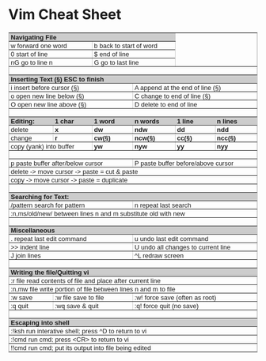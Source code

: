 # Vim Cheat Sheet

<table border="1" cellpadding="0" cellspacing="0" dir="ltr" style="border-collapse: collapse; border: 1px solid #ccc; font-family: arial,sans,sans-serif; font-size: 13px; table-layout: fixed;"><colgroup><col width="120"></col><col width="120"></col><col width="120"></col><col width="120"></col><col width="120"></col><col width="120"></col></colgroup><tbody>
<tr style="height: 17px;"><td colspan="4" rowspan="1" style="background-color: #cccccc; direction: ltr; font-weight: bold; padding: 0px 3px; vertical-align: bottom;">Navigating File</td><td colspan="2" rowspan="4" style="direction: ltr; padding: 0px 3px; vertical-align: bottom;"><div style="max-height: 67px;"></div>
</td></tr>
<tr style="height: 17px;"><td colspan="2" rowspan="1" style="direction: ltr; padding: 0px 3px; vertical-align: bottom;">w forward one word</td><td colspan="2" rowspan="1" style="direction: ltr; padding: 0px 3px; vertical-align: bottom;">b back to start of word</td></tr>
<tr style="height: 17px;"><td colspan="2" rowspan="1" style="direction: ltr; padding: 0px 3px; vertical-align: bottom;">0 start of line</td><td colspan="2" rowspan="1" style="direction: ltr; padding: 0px 3px; vertical-align: bottom;">$ end of line</td></tr>
<tr style="height: 17px;"><td colspan="2" rowspan="1" style="direction: ltr; padding: 0px 3px; vertical-align: bottom;">nG go to line n</td><td colspan="2" rowspan="1" style="direction: ltr; padding: 0px 3px; vertical-align: bottom;">G go to last line</td></tr>
<tr style="height: 17px;"><td colspan="6" rowspan="1" style="padding: 0px 3px 0px 3px; vertical-align: bottom;"></td></tr>
<tr style="height: 17px;"><td colspan="6" rowspan="1" style="background-color: #cccccc; direction: ltr; font-weight: bold; padding: 0px 3px; vertical-align: bottom;">Inserting Text (§) ESC to finish</td></tr>
<tr style="height: 17px;"><td colspan="3" rowspan="1" style="direction: ltr; padding: 0px 3px; vertical-align: bottom;">i    insert before cursor (§)</td><td colspan="3" rowspan="1" style="direction: ltr; padding: 0px 3px; vertical-align: bottom;">A append at the end of line (§)</td></tr>
<tr style="height: 17px;"><td colspan="3" rowspan="1" style="direction: ltr; padding: 0px 3px; vertical-align: bottom;">o open new line below (§)</td><td colspan="3" rowspan="1" style="direction: ltr; padding: 0px 3px; vertical-align: bottom;">C change to end of line (§)</td></tr>
<tr style="height: 17px;"><td colspan="3" rowspan="1" style="direction: ltr; padding: 0px 3px; vertical-align: bottom;">O open new line above (§)</td><td colspan="3" rowspan="1" style="direction: ltr; padding: 0px 3px; vertical-align: bottom;">D delete to end of line</td></tr>
<tr style="height: 17px;"><td colspan="6" rowspan="1" style="padding: 0px 3px 0px 3px; vertical-align: bottom;"></td></tr>
<tr style="height: 17px;"><td style="background-color: #cccccc; direction: ltr; font-weight: bold; padding: 0px 3px; vertical-align: bottom;">Editing:</td><td style="background-color: #cccccc; direction: ltr; font-weight: bold; padding: 0px 3px; vertical-align: bottom;">1 char</td><td style="background-color: #cccccc; direction: ltr; font-weight: bold; padding: 0px 3px; vertical-align: bottom;">1 word</td><td style="background-color: #cccccc; direction: ltr; font-weight: bold; padding: 0px 3px; vertical-align: bottom;">n words</td><td style="background-color: #cccccc; direction: ltr; font-weight: bold; padding: 0px 3px; vertical-align: bottom;">1 line</td><td style="background-color: #cccccc; direction: ltr; font-weight: bold; padding: 0px 3px; vertical-align: bottom;">n lines</td></tr>
<tr style="height: 17px;"><td style="direction: ltr; padding: 0px 3px; vertical-align: bottom;">delete</td><td style="direction: ltr; font-weight: bold; padding: 0px 3px; vertical-align: bottom;">x</td><td style="direction: ltr; font-weight: bold; padding: 0px 3px; vertical-align: bottom;">dw</td><td style="direction: ltr; font-weight: bold; padding: 0px 3px; vertical-align: bottom;">ndw</td><td style="direction: ltr; font-weight: bold; padding: 0px 3px; vertical-align: bottom;">dd</td><td style="direction: ltr; font-weight: bold; padding: 0px 3px; vertical-align: bottom;">ndd</td></tr>
<tr style="height: 17px;"><td style="direction: ltr; padding: 0px 3px; vertical-align: bottom;">change</td><td style="direction: ltr; font-weight: bold; padding: 0px 3px; vertical-align: bottom;">r</td><td style="direction: ltr; font-weight: bold; padding: 0px 3px; vertical-align: bottom;">cw(§)</td><td style="direction: ltr; font-weight: bold; padding: 0px 3px; vertical-align: bottom;">ncw(§)</td><td style="direction: ltr; font-weight: bold; padding: 0px 3px; vertical-align: bottom;">cc(§)</td><td style="direction: ltr; font-weight: bold; padding: 0px 3px; vertical-align: bottom;">ncc(§)</td></tr>
<tr style="height: 17px;"><td colspan="2" rowspan="1" style="direction: ltr; padding: 0px 3px; vertical-align: bottom;">copy (yank) into buffer</td><td style="direction: ltr; font-weight: bold; padding: 0px 3px; vertical-align: bottom;">yw</td><td style="direction: ltr; font-weight: bold; padding: 0px 3px; vertical-align: bottom;">nyw</td><td style="direction: ltr; font-weight: bold; padding: 0px 3px; vertical-align: bottom;">yy</td><td style="direction: ltr; font-weight: bold; padding: 0px 3px; vertical-align: bottom;">nyy</td></tr>
<tr style="height: 17px;"><td colspan="6" rowspan="1" style="padding: 0px 3px 0px 3px; vertical-align: bottom;"></td></tr>
<tr style="height: 17px;"><td colspan="3" rowspan="1" style="direction: ltr; padding: 0px 3px; vertical-align: bottom;">p paste buffer after/below cursor</td><td colspan="3" rowspan="1" style="direction: ltr; padding: 0px 3px; vertical-align: bottom;">P paste buffer before/above cursor</td></tr>
<tr style="height: 17px;"><td colspan="6" rowspan="1" style="direction: ltr; padding: 0px 3px; vertical-align: bottom;">delete -&gt; move cursor -&gt; paste = cut &amp; paste</td></tr>
<tr style="height: 17px;"><td colspan="6" rowspan="1" style="direction: ltr; padding: 0px 3px; vertical-align: bottom;">copy -&gt; move cursor -&gt; paste = duplicate</td></tr>
<tr style="height: 17px;"><td colspan="6" rowspan="1" style="padding: 0px 3px 0px 3px; vertical-align: bottom;"></td></tr>
<tr style="height: 17px;"><td colspan="6" rowspan="1" style="background-color: #cccccc; direction: ltr; font-weight: bold; padding: 0px 3px; vertical-align: bottom;">Searching for Text:</td></tr>
<tr style="height: 17px;"><td colspan="3" rowspan="1" style="direction: ltr; padding: 0px 3px; vertical-align: bottom;">/pattern search for pattern</td><td colspan="3" rowspan="1" style="direction: ltr; padding: 0px 3px; vertical-align: bottom;">n repeat last search</td></tr>
<tr style="height: 17px;"><td colspan="6" rowspan="1" style="direction: ltr; padding: 0px 3px; vertical-align: bottom;">:n,ms/old/new/ between lines n and m substitute old with new</td></tr>
<tr style="height: 17px;"><td colspan="6" rowspan="1" style="padding: 0px 3px 0px 3px; vertical-align: bottom;"></td></tr>
<tr style="height: 17px;"><td colspan="6" rowspan="1" style="background-color: #cccccc; direction: ltr; font-weight: bold; padding: 0px 3px; vertical-align: bottom;">Miscellaneous</td></tr>
<tr style="height: 17px;"><td colspan="3" rowspan="1" style="direction: ltr; padding: 0px 3px; vertical-align: bottom;">. repeat last edit command</td><td colspan="3" rowspan="1" style="direction: ltr; padding: 0px 3px; vertical-align: bottom;">u undo last edit command</td></tr>
<tr style="height: 17px;"><td colspan="3" rowspan="1" style="direction: ltr; padding: 0px 3px; vertical-align: bottom;">&gt;&gt; indent line</td><td colspan="3" rowspan="1" style="direction: ltr; padding: 0px 3px; vertical-align: bottom;">U undo all changes to current line</td></tr>
<tr style="height: 17px;"><td colspan="3" rowspan="1" style="direction: ltr; padding: 0px 3px; vertical-align: bottom;">J join lines</td><td colspan="3" rowspan="1" style="direction: ltr; padding: 0px 3px; vertical-align: bottom;">^L redraw screen</td></tr>
<tr style="height: 17px;"><td colspan="6" rowspan="1" style="padding: 0px 3px 0px 3px; vertical-align: bottom;"></td></tr>
<tr style="height: 17px;"><td colspan="6" rowspan="1" style="background-color: #cccccc; direction: ltr; font-weight: bold; padding: 0px 3px; vertical-align: bottom;">Writing the file/Quitting vi</td></tr>
<tr style="height: 17px;"><td colspan="6" rowspan="1" style="direction: ltr; padding: 0px 3px; vertical-align: bottom;">:r file read contents of file and place after current line</td></tr>
<tr style="height: 17px;"><td colspan="6" rowspan="1" style="direction: ltr; padding: 0px 3px; vertical-align: bottom;">:n,mw file write portion of file between lines n and m to file</td></tr>
<tr style="height: 17px;"><td style="direction: ltr; padding: 0px 3px; vertical-align: bottom;">:w save</td><td colspan="2" rowspan="1" style="direction: ltr; padding: 0px 3px; vertical-align: bottom;">:w file save to file</td><td colspan="3" rowspan="1" style="direction: ltr; padding: 0px 3px; vertical-align: bottom;">:w! force save (often as root)</td></tr>
<tr style="height: 17px;"><td style="direction: ltr; padding: 0px 3px; vertical-align: bottom;">:q quit</td><td colspan="2" rowspan="1" style="direction: ltr; padding: 0px 3px; vertical-align: bottom;">:wq save &amp; quit</td><td colspan="3" rowspan="1" style="direction: ltr; padding: 0px 3px; vertical-align: bottom;">:q! force quit (no save)</td></tr>
<tr style="height: 17px;"><td colspan="6" rowspan="1" style="padding: 0px 3px 0px 3px; vertical-align: bottom;"></td></tr>
<tr style="height: 17px;"><td colspan="6" rowspan="1" style="background-color: #cccccc; direction: ltr; font-weight: bold; padding: 0px 3px; vertical-align: bottom;">Escaping into shell</td></tr>
<tr style="height: 17px;"><td colspan="6" rowspan="1" style="direction: ltr; padding: 0px 3px; vertical-align: bottom;">:!ksh run interative shell; press ^D to return to vi</td></tr>
<tr style="height: 17px;"><td colspan="6" rowspan="1" style="direction: ltr; padding: 0px 3px; vertical-align: bottom;">:!cmd run cmd; press &lt;CR&gt; to return to vi</td></tr>
<tr style="height: 17px;"><td colspan="6" rowspan="1" style="direction: ltr; padding: 0px 3px; vertical-align: bottom;">!!cmd run cmd; put its output into file being edited</td></tr>
</tbody></table>

